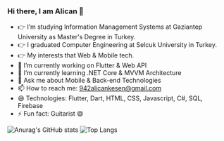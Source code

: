 ### Hi there, I am Alican 👋

<!--
**kesenalican/kesenalican** is a ✨ _special_ ✨ repository because its `README.md` (this file) appears on your GitHub profile.

Here are some ideas to get you started:
-->
- 👉 I’m studying Information Management Systems at Gaziantep University as Master's Degree in Turkey. 
- 👉 I graduated Computer Engineering at Selcuk University in Turkey.
- 👉 My interests that Web & Mobile tech.
- 🔭 I’m currently working on Flutter & Web API
- 🌱 I’m currently learning .NET Core & MVVM Architecture
- 💬 Ask me about Mobile & Back-end Technologies
- 📫 How to reach me: 942alicankesen@gmail.com
- 😄 Technologies: Flutter, Dart, HTML, CSS, Javascript, C#, SQL, Firebase
- ⚡ Fun fact: Guitarist 😄

![Anurag's GitHub stats](https://github-readme-stats.vercel.app/api?username=kesenalican&show_icons=true&theme=radical) 
![Top Langs](https://github-readme-stats.vercel.app/api/top-langs/?username=kesenalican&layout=compact)
<!-- <h1 align="center"> I am Alican </h1> -->

<!-- <h3 align=”center”> I graduated Computer Engineering at Selcuk University in Turkey. My interests that Web & Mobile tech. </h3>
<!-- <h3 align=”center”> I am studying as a master's degree student in the Department of Management Information Systems at Gaziantep University. </h3>
<!-- <h3 align=”center”> My interests that Web & Mobile tech. </h3>
<p align=”center”>
<img src=”https://hackster.imgix.net/uploads/attachments/1097058/Dino_non-birthday_version-1.gif?auto=compress&gifq=35&w=680&h=510&fit=max" width=”500" height=”150" />
</p>

<p align=”center”>
<a href= “https://twitter.com/KesenAlican">
<img align=”center” src=”https://img.icons8.com/external-justicon-lineal-color-justicon/64/000000/external-twitter-social-media-justicon-lineal-color-justicon.png" />
</a>
<a href= “https://www.linkedin.com/in/alican-kesen/">
<img align=”center” src=”https://img.icons8.com/external-justicon-lineal-color-justicon/64/000000/external-linkedin-social-media-justicon-lineal-color-justicon.png" />
</a>
</p><p align=”center”>
<img src=”https://komarev.com/ghpvc/?username=TaylanCann&label=stalkers&color=grey" />
</p> -->


